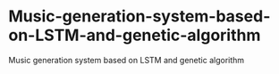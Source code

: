 # Music-generation-system-based-on-LSTM-and-genetic-algorithm
Music generation system based on LSTM and genetic algorithm
